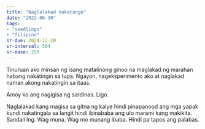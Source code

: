 ```yaml
---
title: "Naglalakad nakatango"
date: "2022-06-30"
tags:
- "seedlings"
- "filipino"
sr-due: 2024-12-20
sr-interval: 504
sr-ease: 250
---
```


Tinuruan ako minsan ng isang matalinong ginoo na maglakad ng marahan habang nakatingin sa lupa. Ngayon, nageksperimento ako at naglakad naman akong nakatingin sa itaas.

Amoy ko ang nagigisa ng sardinas. Ligo.

Naglalakad kang magisa sa gitna ng kalye hindi pinapanood ang mga yapak kundi nakatingala sa langit hindi ibinababa ang ulo marami kang makikita. Sandali lng. Wag muna. Wag mo munang ibaba. Hindi pa tapos ang palabas.